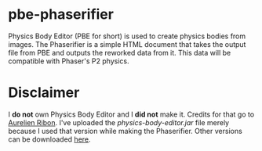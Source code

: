 # pbe-phaserifier
Physics Body Editor (PBE for short) is used to create physics bodies from images. The Phaserifier is a simple HTML document that takes the output file from PBE and outputs the reworked data from it. This data will be compatible with Phaser's P2 physics.

# Disclaimer
I **do not** own Physics Body Editor and I **did not** make it. Credits for that go to <a href="http://www.aurelienribon.com/blog/">Aurelien Ribon</a>. I've uploaded the _physics-body-editor.jar_ file merely because I used that version while making the Phaserifier. Other versions can be downloaded <a href="https://code.google.com/archive/p/box2d-editor/downloads">here</a>.
